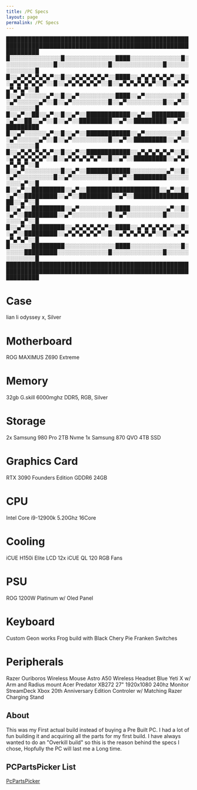 ```yaml
---
title: /PC Specs
layout: page
permalink: /PC Specs
---
```


█████████████████████████████████████████████████████████████████████████████████████████████████████████████
█░░░░░░░░░░░░░░█░░░░░░░░░░░░░░████░░░░░░░░░░░░░░█░░░░░░░░░░░░░░█░░░░░░░░░░░░░░█░░░░░░░░░░░░░░█░░░░░░░░░░░░░░█
█░░▄▀▄▀▄▀▄▀▄▀░░█░░▄▀▄▀▄▀▄▀▄▀░░████░░▄▀▄▀▄▀▄▀▄▀░░█░░▄▀▄▀▄▀▄▀▄▀░░█░░▄▀▄▀▄▀▄▀▄▀░░█░░▄▀▄▀▄▀▄▀▄▀░░█░░▄▀▄▀▄▀▄▀▄▀░░█
█░░▄▀░░░░░░▄▀░░█░░▄▀░░░░░░░░░░████░░▄▀░░░░░░░░░░█░░▄▀░░░░░░▄▀░░█░░▄▀░░░░░░░░░░█░░▄▀░░░░░░░░░░█░░▄▀░░░░░░░░░░█
█░░▄▀░░██░░▄▀░░█░░▄▀░░████████████░░▄▀░░█████████░░▄▀░░██░░▄▀░░█░░▄▀░░█████████░░▄▀░░█████████░░▄▀░░█████████
█░░▄▀░░░░░░▄▀░░█░░▄▀░░████████████░░▄▀░░░░░░░░░░█░░▄▀░░░░░░▄▀░░█░░▄▀░░░░░░░░░░█░░▄▀░░█████████░░▄▀░░░░░░░░░░█
█░░▄▀▄▀▄▀▄▀▄▀░░█░░▄▀░░████████████░░▄▀▄▀▄▀▄▀▄▀░░█░░▄▀▄▀▄▀▄▀▄▀░░█░░▄▀▄▀▄▀▄▀▄▀░░█░░▄▀░░█████████░░▄▀▄▀▄▀▄▀▄▀░░█
█░░▄▀░░░░░░░░░░█░░▄▀░░████████████░░░░░░░░░░▄▀░░█░░▄▀░░░░░░░░░░█░░▄▀░░░░░░░░░░█░░▄▀░░█████████░░░░░░░░░░▄▀░░█
█░░▄▀░░█████████░░▄▀░░████████████████████░░▄▀░░█░░▄▀░░█████████░░▄▀░░█████████░░▄▀░░█████████████████░░▄▀░░█
█░░▄▀░░█████████░░▄▀░░░░░░░░░░████░░░░░░░░░░▄▀░░█░░▄▀░░█████████░░▄▀░░░░░░░░░░█░░▄▀░░░░░░░░░░█░░░░░░░░░░▄▀░░█
█░░▄▀░░█████████░░▄▀▄▀▄▀▄▀▄▀░░████░░▄▀▄▀▄▀▄▀▄▀░░█░░▄▀░░█████████░░▄▀▄▀▄▀▄▀▄▀░░█░░▄▀▄▀▄▀▄▀▄▀░░█░░▄▀▄▀▄▀▄▀▄▀░░█
█░░░░░░█████████░░░░░░░░░░░░░░████░░░░░░░░░░░░░░█░░░░░░█████████░░░░░░░░░░░░░░█░░░░░░░░░░░░░░█░░░░░░░░░░░░░░█
█████████████████████████████████████████████████████████████████████████████████████████████████████████████


# Case
lian li odyssey x, Silver

# Motherboard
ROG MAXIMUS Z690 Extreme

# Memory

32gb G.skill 6000mghz DDR5, RGB, Silver

# Storage

2x Samsung 980 Pro 2TB Nvme
1x Samsung 870 QVO 4TB SSD

# Graphics Card

RTX 3090 Founders Edition GDDR6 24GB

# CPU

Intel  Core i9-12900k 5.20Ghz 16Core

# Cooling

iCUE H150i Elite LCD 
12x iCUE QL 120 RGB Fans

# PSU

ROG 1200W Platinum w/ Oled Panel

# Keyboard

Custom Geon works Frog build with Black Chery Pie Franken Switches

# Peripherals

Razer Ouriboros Wireless Mouse
Astro A50 Wireless Headset
Blue Yeti X w/ Arm and Radius mount
Acer Predator XB272 27" 1920x1080 240hz Monitor
StreamDeck
Xbox 20th Anniversary Edition Controler w/ Matching Razer Charging Stand



## About

This was my First actual build instead of buying a Pre Built PC. I had a lot of fun building it and acquiring all the parts for my first build. I have always wanted to do an "Overkill build" so this is the reason behind the specs I chose, Hopfully the PC will last me a Long time.

## PCPartsPicker List
[PcPartsPicker](https://pcpartpicker.com/user/Snipeeey/saved/#view=Y9HvjX)
